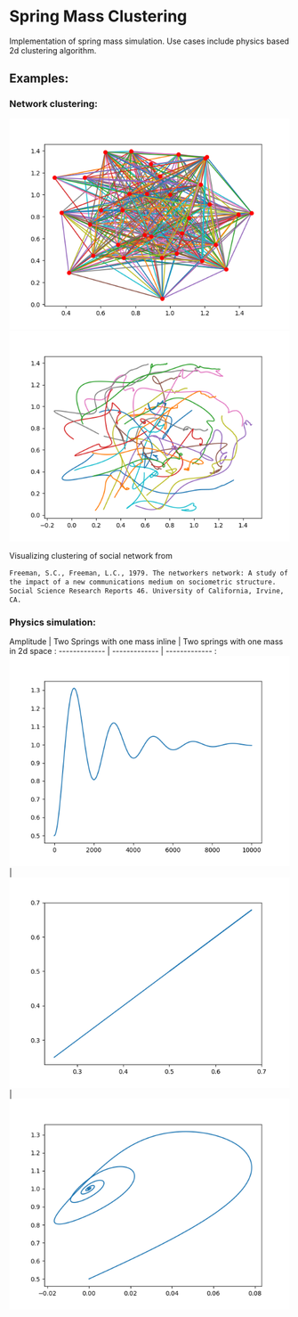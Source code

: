 # Spring Mass Clustering

Implementation of spring mass simulation. Use cases include physics based 2d clustering algorithm.

## Examples:

### Network clustering:

<p align="center">
    <img src="vis/sim_network.png">
    <img src="vis/trajectory.png">
</p>

Visualizing clustering of social network from

````
Freeman, S.C., Freeman, L.C., 1979. The networkers network: A study of the impact of a new communications medium on sociometric structure. Social Science Research Reports 46. University of California, Irvine, CA.
````

### Physics simulation:

Amplitude  | Two Springs with one mass inline | Two springs with one mass in 2d space
: ------------- | ------------- | ------------- :
<img src="vis/sim_1d.png">  | <img src="vis/sim_1d_2springs.png"> | <img src="vis/sim_2d.png">
